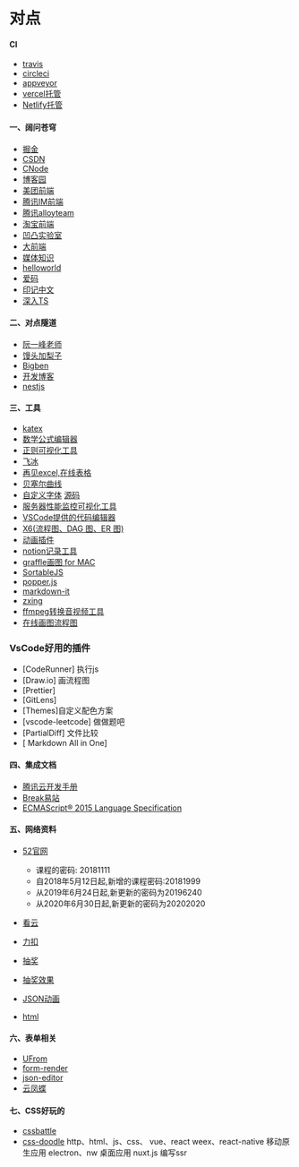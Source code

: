 # 对点

#### CI
+ [travis](https://travis-ci.org/)
+ [circleci](https://circleci.com/)
+ [appveyor](https://ci.appveyor.com/login)
+ [vercel托管](https://vercel.com/)
+ [Netlify托管](https://www.netlify.com/)

#### 一、阔问苍穹
+ [掘金](https://juejin.im/)
+ [CSDN](https://www.csdn.net/)
+ [CNode](https://cnodejs.org/)
+ [博客园](https://www.cnblogs.com/)
+ [美团前端](https://tech.meituan.com/tags/%E5%89%8D%E7%AB%AF.html)
+ [腾讯IM前端](https://imweb.io/)
+ [腾讯alloyteam](http://www.alloyteam.com/page/0/)
+ [淘宝前端](https://fed.taobao.org/)
+ [凹凸实验室](https://aotu.io/)
+ [大前端](http://www.daqianduan.com/front/javascript)
+ [媒体知识](https://www.yuque.com/webmedia/handbook/video-bit-rate)
+ [helloworld](https://www.helloworld.net/)
+ [爱码](http://www.likecs.com/)
+ [印记中文](https://docschina.org/)
+ [深入TS](https://jkchao.github.io/typescript-book-chinese/#how-to-contribute)

#### 二、对点隧道
+ [阮一峰老师](http://www.ruanyifeng.com/home.html)
+ [馒头加梨子](https://www.cnblogs.com/yangzhou33/)
+ [Bigben](https://www.cnblogs.com/bigben0123/)
+ [开发博客](http://caibaojian.com/)
+ [nestjs](https://www.itying.com/nestjs/)

#### 三、工具
+ [katex](https://katex.org/)
+ [数学公式编辑器](http://www.wiris.com/editor/demo/en/developers#mathml-latex)
+ [正则可视化工具](https://jex.im/regulex/#!flags=&re=%5E(a%7Cb)*%3F%24)
+ [飞冰](https://ice.work/)
+ [再见excel,在线表格](https://mengshukeji.gitee.io/luckysheetdocs/zh/)
+ [贝塞尔曲线](https://cubic-bezier.com/#.17,.67,.83,.67)
+ [自定义字体](https://fontello.com/) [源码](https://github.com/fontello/fontello)
+ [服务器性能监控可视化工具](https://grafana.com/grafana/download)
+ [VSCode提供的代码编辑器](https://microsoft.github.io/monaco-editor/)
+ [X6(流程图、DAG 图、ER 图)](https://github.com/antvis/X6)
+ [动画插件](https://www.tweenmax.com.cn/)
+ [notion记录工具](https://www.notion.so/)
+ [graffle画图 for MAC](https://www.omnigroup.com/download/)
+ [SortableJS](http://www.sortablejs.com/)
+ [popper.js](https://popper.js.org/)
+ [markdown-it](https://markdown-it.docschina.org/)
+ [zxing](https://zxing-js.github.io/library/)
+ [ffmpeg转换音视频工具](https://www.ffmpeg.org/)
+ [在线画图流程图](https://app.diagrams.net/)

### VsCode好用的插件
+ [CodeRunner] 执行js
+ [Draw.io] 画流程图
+ [Prettier]
+ [GitLens]
+ [Themes]自定义配色方案
+ [vscode-leetcode] 做做题吧
+ [PartialDiff] 文件比较
+ [ Markdown All in One]


#### 四、集成文档
+ [腾讯云开发手册](https://cloud.tencent.com/developer/devdocs)
+ [Break易站](https://www.breakyizhan.com/)
+ [ECMAScript® 2015 Language Specification](https://www.ecma-international.org/ecma-262/6.0/#sec-properties-of-the-date-prototype-object)

#### 五、网络资料

+ [52官网](http://www.52download.cn/wpcourse/)
    - 课程的密码: 20181111
    - 自2018年5月12日起,新增的课程密码:20181999
    - 从2019年6月24日起,新更新的密码为20196240
    - 从2020年6月30日起,新更新的密码为20202020

+ [看云](https://www.kancloud.cn/search?q=javascript)
+ [力扣](https://leetcode-cn.com/)
+ [抽奖](https://github.com/luckdraw)
+ [抽奖效果](https://100px.net/demo/wheel/ymc.html)
+ [JSON动画](http://airbnb.io/lottie/#/web)
+ [html](https://whatwg-cn.github.io/html/)

#### 六、表单相关

+ [UFrom](https://uformjs.org/#/MpI2Ij/dNFzFyTb)
+ [form-render](https://github.com/alibaba/form-render)
+ [json-editor](https://github.com/jdorn/json-editor)
+ [云凤蝶](https://www.yunfengdie.com/doc/dev-guide/package-schema)

#### 七、CSS好玩的

+ [cssbattle](https://cssbattle.dev/)
+ [css-doodle](https://css-doodle.com/)
http、html、js、css、
vue、react
weex、react-native 移动原生应用
electron、nw 桌面应用
nuxt.js 编写ssr
